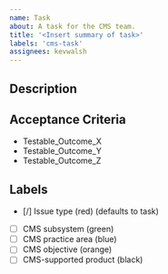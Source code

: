 ```yaml
---
name: Task
about: A task for the CMS team.
title: '<Insert summary of task>'
labels: 'cms-task'
assignees: kevwalsh
---
```


## Description


## Acceptance Criteria
* Testable_Outcome_X
* Testable_Outcome_Y
* Testable_Outcome_Z

## Labels
- [/] Issue type (red) (defaults to task)
- [ ] CMS subsystem (green)
- [ ] CMS practice area (blue)
- [ ] CMS objective (orange)
- [ ] CMS-supported product (black)
